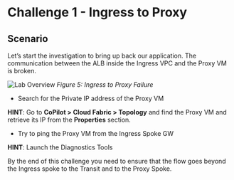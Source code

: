 # Challenge 1 - Ingress to Proxy

## Scenario

Let’s start the investigation to bring up back our application. The communication between the ALB inside the Ingress VPC and the Proxy VM is broken.

![Lab Overview](images/Ingress-to-Proxy.png)
_Figure 5: Ingress to Proxy Failure_

* Search for the Private IP address of the Proxy VM

**HINT**: Go to **CoPilot > Cloud Fabric > Topology** and find the Proxy VM and retrieve its IP from the **Properties** section.

* Try to ping the Proxy VM from the Ingress Spoke GW


**HINT**: Launch the Diagnostics Tools
 

By the end of this challenge you need to ensure that the flow goes beyond the Ingress spoke to the Transit and to the Proxy Spoke.